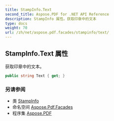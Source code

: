 ```yaml
---
title: StampInfo.Text
second_title: Aspose.PDF for .NET API Reference
description: StampInfo 属性。获取印章中的文本
type: docs
weight: 70
url: /zh/net/aspose.pdf.facades/stampinfo/text/
---
```

## StampInfo.Text 属性

获取印章中的文本。

```csharp
public string Text { get; }
```

### 另请参阅

* 类 [StampInfo](../)
* 命名空间 [Aspose.Pdf.Facades](../../../aspose.pdf.facades/)
* 程序集 [Aspose.PDF](../../../)